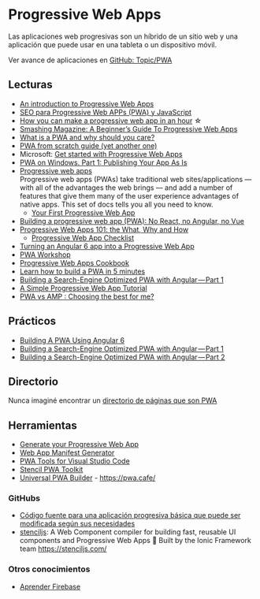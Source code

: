# Progressive Web Apps

Las aplicaciones web progresivas son un híbrido de un sitio web y una aplicación que puede usar en una tableta o un dispositivo móvil.

Ver avance de aplicaciones en [GitHub: Topic/PWA](https://github.com/topics/pwa)

## Lecturas

- [An introduction to Progressive Web Apps](https://medium.freecodecamp.org/an-introduction-to-progressive-web-apps-6aa75f32816f)
- [SEO para Progressive Web APPs (PWA) y JavaScript](https://www.analistaseo.es/posicionamiento-buscadores/seo-progressive-web-apps-pwa/)
- [How you can make a progressive web app in an hour](https://medium.freecodecamp.org/how-you-can-make-a-progressive-web-app-in-an-hour-7e36d560610e) ☆
- [Smashing Magazine: A Beginner’s Guide To Progressive Web Apps](https://www.smashingmagazine.com/2016/08/a-beginners-guide-to-progressive-web-apps/)
- [What is a PWA and why should you care?](https://blog.bitsrc.io/what-is-a-pwa-and-why-should-you-care-388afb6c0bad)
- [PWA from scratch guide (yet another one)](https://itnext.io/pwa-from-scratch-guide-yet-another-one-bdfa438b50aa)
- Microsoft: [Get started with Progressive Web Apps](https://docs.microsoft.com/en-us/microsoft-edge/progressive-web-apps/get-started)
- [PWA on Windows. Part 1: Publishing Your App As Is](https://blog.ailon.org/pwa-on-windows-part-1-publishing-your-app-as-is-d884133fc96d)
- [Progressive web apps](https://developer.mozilla.org/en-US/Apps/Progressive)  
    Progressive web apps (PWAs) take traditional web sites/applications — with all of the advantages the web brings — and add a number of features that give them many of the user experience advantages of native apps. This set of docs tells you all you need to know.
  - [Your First Progressive Web App](https://developers.google.com/web/fundamentals/codelabs/your-first-pwapp/?hl=en)
- [Building a progressive web app (PWA): No React, no Angular, no Vue](https://blog.logrocket.com/building-a-progressive-web-app-pwa-no-react-no-angular-no-vue-aefdded3b5e)
- [Progressive Web Apps 101: the What, Why and How](https://medium.freecodecamp.org/progressive-web-apps-101-the-what-why-and-how-4aa5e9065ac2)
  - [Progressive Web App Checklist](https://developers.google.com/web/progressive-web-apps/checklist)
- [Turning an Angular 6 app into a Progressive Web App](https://itnext.io/turning-an-angular-6-app-into-a-progressive-web-app-9e6fc6361ba6)
- [PWA Workshop](https://pwa-workshop.js.org/)
- [Progressive Web Apps Cookbook](https://pwa-cookbook.js.org/)
- [Learn how to build a PWA in 5 minutes](https://medium.com/dev-channel/learn-how-to-build-a-pwa-in-under-5-minutes-c860ad406ed)
- [Building a Search-Engine Optimized PWA with Angular — Part 1](https://blog.bitsrc.io/building-a-search-engine-optimized-pwa-with-angular-part-1-237ec0dc888e)
- [A Simple Progressive Web App Tutorial](https://medium.com/james-johnson/a-simple-progressive-web-app-tutorial-f9708e5f2605)
- [PWA vs AMP : Choosing the best for me?](https://codeburst.io/pwa-vs-amp-choosing-the-best-for-me-91c8c48ff152)

## Prácticos

- [Building A PWA Using Angular 6](https://www.smashingmagazine.com/2018/09/pwa-angular-6/)
- [Building a Search-Engine Optimized PWA with Angular — Part 1](https://blog.bitsrc.io/building-a-search-engine-optimized-pwa-with-angular-part-1-237ec0dc888e)
- [Building a Search-Engine Optimized PWA with Angular — Part 2](https://blog.bitsrc.io/building-an-search-engine-optimized-pwa-with-angular-part-2-4473aed90c14)

## Directorio

Nunca imaginé encontrar un [directorio de páginas que son PWA](https://pwa-directory.appspot.com/)

## Herramientas

- [Generate your Progressive Web App](https://www.pwabuilder.com)
- [Web App Manifest Generator](https://app-manifest.firebaseapp.com/)
- [PWA Tools for Visual Studio Code](https://marketplace.visualstudio.com/items?itemName=johnpapa.pwa-tools)
- [Stencil PWA Toolkit](https://stenciljs.com/pwa)
- [Universal PWA Builder](https://github.com/lukeed/pwa) - https://pwa.cafe/

### GitHubs

- [Código fuente para una aplicación progresiva básica que puede ser modificada según sus necesidades](https://github.com/Montellanos/pwa-angular-firebase)
- [stenciljs](https://github.com/ionic-team/stencil): A Web Component compiler for building fast, reusable UI components and Progressive Web Apps 💎 Built by the Ionic Framework team https://stenciljs.com/

### Otros conocimientos

- [Aprender Firebase](https://firebase.google.com/docs/)
